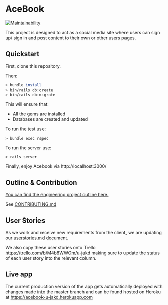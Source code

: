 # AceBook
[![Maintainability](https://api.codeclimate.com/v1/badges/f80975119045477ddf79/maintainability)](https://codeclimate.com/github/asiaellis5/acebook-U-JAKD/maintainability)

This project is designed to act as a social media site where users can sign up/ sign in and post content to their own or other users pages.

## Quickstart

First, clone this repository. 

Then:

```bash
> bundle install
> bin/rails db:create
> bin/rails db:migrate
```

This will ensure that:
- All the gems are installed
- Databases are created and updated

To run the test use:

```
> bundle exec rspec
```

To run the server use:

```
> rails server
```

Finally, enjoy Acebook via http://localhost:3000/

## Outline & Contribution

[You can find the engineering project outline here.](https://github.com/makersacademy/course/tree/master/engineering_projects/rails)

See [CONTRIBUTING.md](CONTRIBUTING.md)


## User Stories

As we work and receive new requirements from the client, we are updating our [userstories.md](userstories.md) document.

We also copy these user stories onto Trello https://trello.com/b/M4b8WWOm/u-jakd making sure to update the status of each user story into the relevant column.

## Live app

The current production version of the app gets automatically deployed with changes made into the master branch and can be found hosted on Heroku at https://acebook-u-jakd.herokuapp.com
